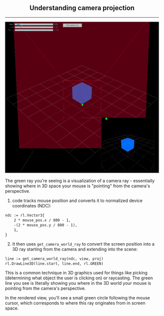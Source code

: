 <h2 align="center">
Understanding camera projection
</h2>

<hr>
<p align="center">
  <a href="main.odin">
    <img src="assets/preview.gif" alt="microui" width="960">
  </a>
</p>

The green ray you're seeing is a visualization of a camera ray - essentially showing where in 3D space your mouse is "pointing" from the camera's perspective.

1. code tracks mouse position and converts it to normalized device coordinates (NDC):
```odin
ndc := rl.Vector3{
    2 * mouse_pos.x / 800 - 1,
    -(2 * mouse_pos.y / 800 - 1),
    1,
}
```

2. It then uses `get_camera_world_ray` to convert the screen position into a 3D ray starting from the camera and extending into the scene:
```odin
line := get_camera_world_ray(ndc, view, proj)
rl.DrawLine3D(line.start, line.end, rl.GREEN)
```
This is a common technique in 3D graphics used for things like picking (determining what object the user is clicking on) or raycasting. The green line you see is literally showing you where in the 3D world your mouse is pointing from the camera's perspective.

In the rendered view, you'll see a small green circle following the mouse cursor, which corresponds to where this ray originates from in screen space.